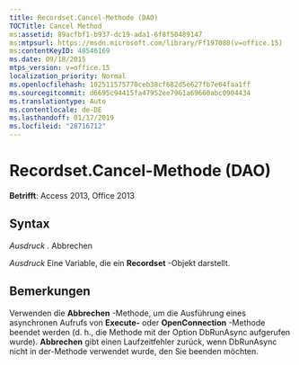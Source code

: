 ```yaml
---
title: Recordset.Cancel-Methode (DAO)
TOCTitle: Cancel Method
ms:assetid: 89acfbf1-b937-dc19-ada1-6f8f50489147
ms:mtpsurl: https://msdn.microsoft.com/library/Ff197080(v=office.15)
ms:contentKeyID: 48546169
ms.date: 09/18/2015
mtps_version: v=office.15
localization_priority: Normal
ms.openlocfilehash: 102511575770ceb38cf682d5e627fb7e64faa1ff
ms.sourcegitcommit: d6695c94415fa47952ee7961a69660abc0904434
ms.translationtype: Auto
ms.contentlocale: de-DE
ms.lasthandoff: 01/17/2019
ms.locfileid: "28716712"
---
```

# <a name="recordsetcancel-method-dao"></a>Recordset.Cancel-Methode (DAO)


**Betrifft**: Access 2013, Office 2013

## <a name="syntax"></a>Syntax

*Ausdruck* . Abbrechen

*Ausdruck* Eine Variable, die ein **Recordset** -Objekt darstellt.

## <a name="remarks"></a>Bemerkungen

Verwenden die **Abbrechen** -Methode, um die Ausführung eines asynchronen Aufrufs von **Execute-** oder **OpenConnection** -Methode beendet werden (d. h., die Methode mit der Option DbRunAsync aufgerufen wurde). **Abbrechen** gibt einen Laufzeitfehler zurück, wenn DbRunAsync nicht in der-Methode verwendet wurde, den Sie beenden möchten.


